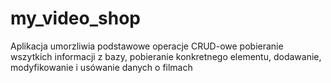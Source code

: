 # my_video_shop
Aplikacja umorzliwia podstawowe operacje CRUD-owe pobieranie wszytkich informacji z bazy, pobieranie konkretnego elementu, dodawanie, modyfikowanie i usówanie danych o filmach
